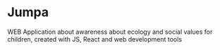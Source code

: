 # Jumpa
WEB Application about awareness about ecology and social values for children, created with JS, React and web development tools
